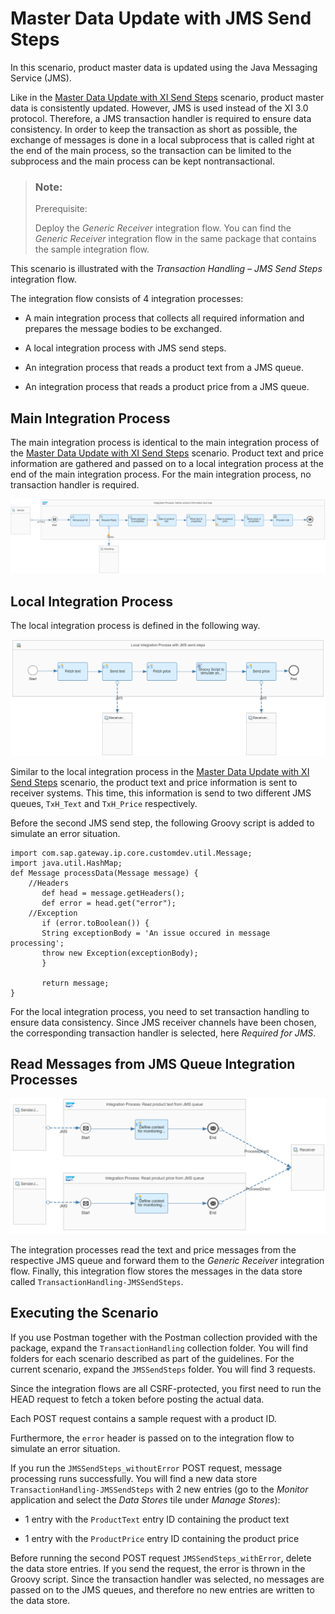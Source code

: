 <!-- loio1c3e5830a26949ed807ae63e2079f475 -->

# Master Data Update with JMS Send Steps

In this scenario, product master data is updated using the Java Messaging Service \(JMS\).

Like in the [Master Data Update with XI Send Steps](master-data-update-with-xi-send-steps-5fb0541.md) scenario, product master data is consistently updated. However, JMS is used instead of the XI 3.0 protocol. Therefore, a JMS transaction handler is required to ensure data consistency. In order to keep the transaction as short as possible, the exchange of messages is done in a local subprocess that is called right at the end of the main process, so the transaction can be limited to the subprocess and the main process can be kept nontransactional.

> ### Note:  
> Prerequisite:
> 
> Deploy the *Generic Receiver* integration flow. You can find the *Generic Receiver* integration flow in the same package that contains the sample integration flow.

This scenario is illustrated with the *Transaction Handling – JMS Send Steps* integration flow.

The integration flow consists of 4 integration processes:

-   A main integration process that collects all required information and prepares the message bodies to be exchanged.

-   A local integration process with JMS send steps.

-   An integration process that reads a product text from a JMS queue.

-   An integration process that reads a product price from a JMS queue.




<a name="loio1c3e5830a26949ed807ae63e2079f475__section_yvd_rgb_x4b"/>

## Main Integration Process

The main integration process is identical to the main integration process of the [Master Data Update with XI Send Steps](master-data-update-with-xi-send-steps-5fb0541.md) scenario. Product text and price information are gathered and passed on to a local integration process at the end of the main integration process. For the main integration process, no transaction handler is required.

![](images/JMS_Send_Integration_Process_Gather_product_information_and_map_8c454b9.png)



<a name="loio1c3e5830a26949ed807ae63e2079f475__section_mqm_sgb_x4b"/>

## Local Integration Process

The local integration process is defined in the following way.

![](images/JMS_Send_Local_Integration_Process_with_JMS_send_steps_7434e20.png)

Similar to the local integration process in the [Master Data Update with XI Send Steps](master-data-update-with-xi-send-steps-5fb0541.md) scenario, the product text and price information is sent to receiver systems. This time, this information is send to two different JMS queues, `TxH_Text` and `TxH_Price` respectively.

Before the second JMS send step, the following Groovy script is added to simulate an error situation.

```
import com.sap.gateway.ip.core.customdev.util.Message;
import java.util.HashMap;
def Message processData(Message message) {
    //Headers 
       def head = message.getHeaders();
       def error = head.get("error");
    //Exception
       if (error.toBoolean()) {
       String exceptionBody = 'An issue occured in message processing';
       throw new Exception(exceptionBody);   
       }
       
       return message;
}
```

For the local integration process, you need to set transaction handling to ensure data consistency. Since JMS receiver channels have been chosen, the corresponding transaction handler is selected, here *Required for JMS*.



<a name="loio1c3e5830a26949ed807ae63e2079f475__section_xvm_sgb_x4b"/>

## Read Messages from JMS Queue Integration Processes

![](images/JMS_Send_Integration_Process_Read_product_text_from_JMS_queue_383bb3f.png)

The integration processes read the text and price messages from the respective JMS queue and forward them to the *Generic Receiver* integration flow. Finally, this integration flow stores the messages in the data store called `TransactionHandling-JMSSendSteps`.



<a name="loio1c3e5830a26949ed807ae63e2079f475__section_o14_sgb_x4b"/>

## Executing the Scenario

If you use Postman together with the Postman collection provided with the package, expand the `TransactionHandling` collection folder. You will find folders for each scenario described as part of the guidelines. For the current scenario, expand the `JMSSendSteps` folder. You will find 3 requests.

Since the integration flows are all CSRF-protected, you first need to run the HEAD request to fetch a token before posting the actual data.

Each POST request contains a sample request with a product ID.

Furthermore, the `error` header is passed on to the integration flow to simulate an error situation.

If you run the `JMSSendSteps_withoutError` POST request, message processing runs successfully. You will find a new data store `TransactionHandling-JMSSendSteps` with 2 new entries \(go to the *Monitor* application and select the *Data Stores* tile under *Manage Stores*\):

-   1 entry with the `ProductText` entry ID containing the product text

-   1 entry with the `ProductPrice` entry ID containing the product price


Before running the second POST request `JMSSendSteps_withError`, delete the data store entries. If you send the request, the error is thrown in the Groovy script. Since the transaction handler was selected, no messages are passed on to the JMS queues, and therefore no new entries are written to the data store.

